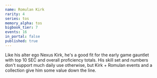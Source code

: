 ```yaml
---
name: Romulan Kirk
rarity: 4
series: tos
memory_alpha: tos
bigbook_tier: 7
events: 16
in_portal: false
published: true
---
```


Like his alter ego Nexus Kirk, he's a good fit for the early game gauntlet with top 10 SEC and overall proficiency totals. His skill set and numbers don't support much daily use otherwise, but Kirk + Romulan events and a collection give him some value down the line.
